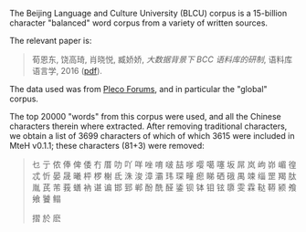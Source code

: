 The Beijing Language and Culture University (BLCU) corpus is a 15-billion character "balanced" word corpus from a variety of written sources.

The relevant paper is:

> 荀恩东, 饶高琦, 肖晓悦, 臧娇娇, *大数据背景下 BCC 语料库的研制*, 语料库语言学, 2016 ([pdf](https://bcc.blcu.edu.cn/downloads/papers/%E5%A4%A7%E6%95%B0%E6%8D%AE%E8%83%8C%E6%99%AF%E4%B8%8BBCC%E8%AF%AD%E6%96%99%E5%BA%93%E7%9A%84%E7%A0%94%E5%88%B6_%E8%8D%80%E6%81%A9%E4%B8%9C.pdf)).

The data used was from [Pleco Forums](https://www.plecoforums.com/threads/word-frequency-list-based-on-a-15-billion-character-corpus-bcc-blcu-chinese-corpus.5859/), and in particular the "global" corpus.

The top 20000 "words" from this corpus were used, and all the Chinese characters therein where extracted.  After removing traditional characters, we obtain a list of 3699 characters of which of which 3615 were included in MteH v0.1.1; these characters (81+3) were removed:

> 乜 亍 侬 俸 俾 倭 冇 厝 叻 吖 咩 唑 唷 啵 喆 嗲 嘤 噶 噻 坂 屌 岚 岣 峁 嵋 徨 忒 忻 晏 晟 曦 枰 椤 榭 氐 洙 浚 漳 灞 玮 琛 疃 瘛 睇 硒 硪 禺 竦 缁 罡 羯 肽 胤 芪 芾 莪 蟮 衲 谌 谝 邯 郅 郸 酚 酰 醛 鋈 钡 钵 钼 铉 隳 雯 霖 鞑 鞯 颍 飧 飨 饕 鳎
>
> 摺 於 麽
